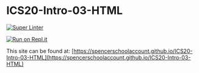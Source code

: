 # ICS20-Intro-03-HTML

[![Super Linter](https://github.com/spencerschoolaccount/ICS20-Intro-03-HTML/workflows/Super%20Linter/badge.svg)](https://github.com/spencerschoolaccount/ICS20-Intro-03-HTML/actions)

[![Run on Repl.it](https://repl.it/badge/github/spencerschoolaccount/ICS20-Intro-03-HTML)](https://repl.it/github/spencerschoolaccount/ICS20-Intro-03-HTML)

This site can be found at: [https://spencerschoolaccount.github.io/ICS20-Intro-03-HTML](https://spencerschoolaccount.github.io/ICS20-Intro-03-HTML)
